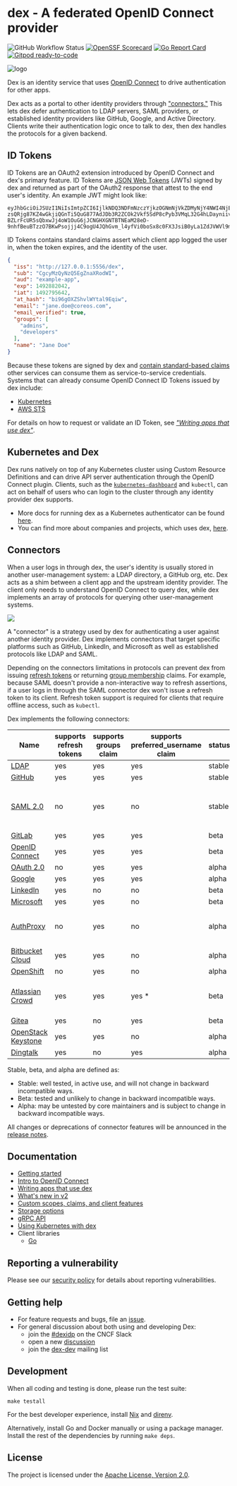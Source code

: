 # dex - A federated OpenID Connect provider

![GitHub Workflow Status](https://img.shields.io/github/actions/workflow/status/dexidp/dex/ci.yaml?style=flat-square&branch=master)
[![OpenSSF Scorecard](https://api.securityscorecards.dev/projects/github.com/dexidp/dex/badge?style=flat-square)](https://api.securityscorecards.dev/projects/github.com/dexidp/dex)
[![Go Report Card](https://goreportcard.com/badge/github.com/dexidp/dex?style=flat-square)](https://goreportcard.com/report/github.com/dexidp/dex)
[![Gitpod ready-to-code](https://img.shields.io/badge/Gitpod-ready--to--code-blue?logo=gitpod&style=flat-square)](https://gitpod.io/#https://github.com/dexidp/dex)

![logo](docs/logos/dex-horizontal-color.png)

Dex is an identity service that uses [OpenID Connect][openid-connect] to drive authentication for other apps.

Dex acts as a portal to other identity providers through ["connectors."](#connectors) This lets dex defer authentication to LDAP servers, SAML providers, or established identity providers like GitHub, Google, and Active Directory. Clients write their authentication logic once to talk to dex, then dex handles the protocols for a given backend.

## ID Tokens

ID Tokens are an OAuth2 extension introduced by OpenID Connect and dex's primary feature. ID Tokens are [JSON Web Tokens][jwt-io] (JWTs) signed by dex and returned as part of the OAuth2 response that attest to the end user's identity. An example JWT might look like:

```
eyJhbGciOiJSUzI1NiIsImtpZCI6IjlkNDQ3NDFmNzczYjkzOGNmNjVkZDMyNjY4NWI4NjE4MGMzMjRkOTkifQ.eyJpc3MiOiJodHRwOi8vMTI3LjAuMC4xOjU1NTYvZGV4Iiwic3ViIjoiQ2djeU16UXlOelE1RWdabmFYUm9kV0kiLCJhdWQiOiJleGFtcGxlLWFwcCIsImV4cCI6MTQ5Mjg4MjA0MiwiaWF0IjoxNDkyNzk1NjQyLCJhdF9oYXNoIjoiYmk5NmdPWFpTaHZsV1l0YWw5RXFpdyIsImVtYWlsIjoiZXJpYy5jaGlhbmdAY29yZW9zLmNvbSIsImVtYWlsX3ZlcmlmaWVkIjp0cnVlLCJncm91cHMiOlsiYWRtaW5zIiwiZGV2ZWxvcGVycyJdLCJuYW1lIjoiRXJpYyBDaGlhbmcifQ.OhROPq_0eP-zsQRjg87KZ4wGkjiQGnTi5QuG877AdJDb3R2ZCOk2Vkf5SdP8cPyb3VMqL32G4hLDayniiv8f1_ZXAde0sKrayfQ10XAXFgZl_P1yilkLdknxn6nbhDRVllpWcB12ki9vmAxklAr0B1C4kr5nI3-BZLrFcUR5sQbxwJj4oW1OuG6jJCNGHXGNTBTNEaM28eD-9nhfBeuBTzzO7BKwPsojjj4C9ogU4JQhGvm_l4yfVi0boSx8c0FX3JsiB0yLa1ZdJVWVl9m90XmbWRSD85pNDQHcWZP9hR6CMgbvGkZsgjG32qeRwUL_eNkNowSBNWLrGNPoON1gMg
```

ID Tokens contains standard claims assert which client app logged the user in, when the token expires, and the identity of the user.

```json
{
  "iss": "http://127.0.0.1:5556/dex",
  "sub": "CgcyMzQyNzQ5EgZnaXRodWI",
  "aud": "example-app",
  "exp": 1492882042,
  "iat": 1492795642,
  "at_hash": "bi96gOXZShvlWYtal9Eqiw",
  "email": "jane.doe@coreos.com",
  "email_verified": true,
  "groups": [
    "admins",
    "developers"
  ],
  "name": "Jane Doe"
}
```

Because these tokens are signed by dex and [contain standard-based claims][standard-claims] other services can consume them as service-to-service credentials. Systems that can already consume OpenID Connect ID Tokens issued by dex include:

* [Kubernetes][kubernetes]
* [AWS STS][aws-sts]

For details on how to request or validate an ID Token, see [_"Writing apps that use dex"_][using-dex].

## Kubernetes and Dex

Dex runs natively on top of any Kubernetes cluster using Custom Resource Definitions and can drive API server authentication through the OpenID Connect plugin. Clients, such as the [`kubernetes-dashboard`](https://github.com/kubernetes/dashboard) and `kubectl`, can act on behalf of users who can login to the cluster through any identity provider dex supports.

* More docs for running dex as a Kubernetes authenticator can be found [here](https://dexidp.io/docs/kubernetes/).
* You can find more about companies and projects, which uses dex, [here](./ADOPTERS.md).

## Connectors

When a user logs in through dex, the user's identity is usually stored in another user-management system: a LDAP directory, a GitHub org, etc. Dex acts as a shim between a client app and the upstream identity provider. The client only needs to understand OpenID Connect to query dex, while dex implements an array of protocols for querying other user-management systems.

![](docs/img/dex-flow.png)

A "connector" is a strategy used by dex for authenticating a user against another identity provider. Dex implements connectors that target specific platforms such as GitHub, LinkedIn, and Microsoft as well as established protocols like LDAP and SAML.

Depending on the connectors limitations in protocols can prevent dex from issuing [refresh tokens][scopes] or returning [group membership][scopes] claims. For example, because SAML doesn't provide a non-interactive way to refresh assertions, if a user logs in through the SAML connector dex won't issue a refresh token to its client. Refresh token support is required for clients that require offline access, such as `kubectl`.

Dex implements the following connectors:

| Name | supports refresh tokens | supports groups claim | supports preferred_username claim | status | notes |
| ---- | ----------------------- | --------------------- | --------------------------------- | ------ | ----- |
| [LDAP](https://dexidp.io/docs/connectors/ldap/) | yes | yes | yes | stable | |
| [GitHub](https://dexidp.io/docs/connectors/github/) | yes | yes | yes | stable | |
| [SAML 2.0](https://dexidp.io/docs/connectors/saml/) | no | yes | no | stable | WARNING: Unmaintained and likely vulnerable to auth bypasses ([#1884](https://github.com/dexidp/dex/discussions/1884)) |
| [GitLab](https://dexidp.io/docs/connectors/gitlab/) | yes | yes | yes | beta | |
| [OpenID Connect](https://dexidp.io/docs/connectors/oidc/) | yes | yes | yes | beta | Includes Salesforce, Azure, etc. |
| [OAuth 2.0](https://dexidp.io/docs/connectors/oauth/) | no | yes | yes | alpha | |
| [Google](https://dexidp.io/docs/connectors/google/) | yes | yes | yes | alpha | |
| [LinkedIn](https://dexidp.io/docs/connectors/linkedin/) | yes | no | no | beta | |
| [Microsoft](https://dexidp.io/docs/connectors/microsoft/) | yes | yes | no | beta | |
| [AuthProxy](https://dexidp.io/docs/connectors/authproxy/) | no | yes | no | alpha | Authentication proxies such as Apache2 mod_auth, etc. |
| [Bitbucket Cloud](https://dexidp.io/docs/connectors/bitbucketcloud/) | yes | yes | no | alpha | |
| [OpenShift](https://dexidp.io/docs/connectors/openshift/) | no | yes | no | alpha | |
| [Atlassian Crowd](https://dexidp.io/docs/connectors/atlassiancrowd/) | yes | yes | yes * | beta | preferred_username claim must be configured through config |
| [Gitea](https://dexidp.io/docs/connectors/gitea/) | yes | no | yes | beta | |
| [OpenStack Keystone](https://dexidp.io/docs/connectors/keystone/) | yes | yes | no | alpha | |
| [Dingtalk](https://dexidp.io/docs/connectors/dingtalk/) | yes | no | yes | alpha | |

Stable, beta, and alpha are defined as:

* Stable: well tested, in active use, and will not change in backward incompatible ways.
* Beta: tested and unlikely to change in backward incompatible ways.
* Alpha: may be untested by core maintainers and is subject to change in backward incompatible ways.

All changes or deprecations of connector features will be announced in the [release notes][release-notes].

## Documentation

* [Getting started](https://dexidp.io/docs/getting-started/)
* [Intro to OpenID Connect](https://dexidp.io/docs/openid-connect/)
* [Writing apps that use dex][using-dex]
* [What's new in v2](https://dexidp.io/docs/v2/)
* [Custom scopes, claims, and client features](https://dexidp.io/docs/custom-scopes-claims-clients/)
* [Storage options](https://dexidp.io/docs/storage/)
* [gRPC API](https://dexidp.io/docs/api/)
* [Using Kubernetes with dex](https://dexidp.io/docs/kubernetes/)
* Client libraries
  * [Go][go-oidc]

## Reporting a vulnerability

Please see our [security policy](.github/SECURITY.md) for details about reporting vulnerabilities.

## Getting help

- For feature requests and bugs, file an [issue](https://github.com/dexidp/dex/issues).
- For general discussion about both using and developing Dex:
    - join the [#dexidp](https://cloud-native.slack.com/messages/dexidp) on the CNCF Slack
    - open a new [discussion](https://github.com/dexidp/dex/discussions)
    - join the [dex-dev](https://groups.google.com/forum/#!forum/dex-dev) mailing list

[openid-connect]: https://openid.net/connect/
[standard-claims]: https://openid.net/specs/openid-connect-core-1_0.html#StandardClaims
[scopes]: https://dexidp.io/docs/custom-scopes-claims-clients/#scopes
[using-dex]: https://dexidp.io/docs/using-dex/
[jwt-io]: https://jwt.io/
[kubernetes]: http://kubernetes.io/docs/admin/authentication/#openid-connect-tokens
[aws-sts]: https://docs.aws.amazon.com/STS/latest/APIReference/Welcome.html
[go-oidc]: https://github.com/coreos/go-oidc
[issue-1065]: https://github.com/dexidp/dex/issues/1065
[release-notes]: https://github.com/dexidp/dex/releases

## Development

When all coding and testing is done, please run the test suite:

```shell
make testall
```

For the best developer experience, install [Nix](https://builtwithnix.org/) and [direnv](https://direnv.net/).

Alternatively, install Go and Docker manually or using a package manager. Install the rest of the dependencies by running `make deps`.

## License

The project is licensed under the [Apache License, Version 2.0](LICENSE).
